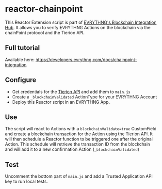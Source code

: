 # reactor-chainpoint

This Reactor Extension script is part of [EVRYTHNG's Blockchain Integration Hub](https://developers.evrythng.com/docs/blockchain-integration-hub). It allows you to verify EVRYTHNG Actions on the blockchain via the chainPoint protocol and the Tierion API.

## Full tutorial

Available here: https://developers.evrythng.com/docs/chainpoint-integration

## Configure

* Get credentials for the [Tierion API](https://tierion.com/) and add them to `main.js`
* Create a `_blockchainValidated` ActionType for your EVRYTHNG Account
* Deploy this Reactor script in an EVRYTHNG App.

## Use

The script will react to Actions with a `blockchainValidate=true` CustomField and create a blockchain transaction for
the Action using the Tierion API. It will then schedule a Reactor function to be triggered one after the original Action.
This schedule will retrieve the transaction ID from the blockchain and will add it to a new confirmation Action (`_blockchainValidated`)

## Test

Uncomment the bottom part of `main.js` and add a Trusted Application API key to run local tests.
